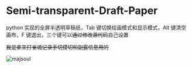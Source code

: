 # Semi-transparent-Draft-Paper

python 实现的全屏半透明草稿纸，Tab 键切换绘画模式和显示模式，Alt 键清空画布，F 键退出，三个键可以~~通过修改源代码~~自己设置

~~我是拿来打雀魂记录手切摸切和副露信息用的~~

![majsoul](https://github.com/DeerInForestovo/Semi-transparent-Draft-Paper/assets/94748906/3433317c-ed19-494c-b9bf-9e661f7dbb70)
